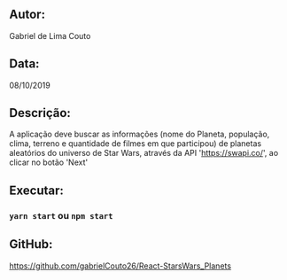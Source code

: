 ## Autor: 
Gabriel de Lima Couto

## Data: 
08/10/2019

## Descrição:
 A aplicação deve buscar as informações (nome do Planeta, população, clima, terreno e quantidade de filmes em que participou) de planetas aleatórios do universo de Star Wars, através da API 'https://swapi.co/', ao clicar no botão 'Next'

## Executar:
### `yarn start` ou `npm start`

## GitHub:
https://github.com/gabrielCouto26/React-StarsWars_Planets
